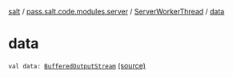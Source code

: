 [salt](../../index.md) / [pass.salt.code.modules.server](../index.md) / [ServerWorkerThread](index.md) / [data](./data.md)

# data

`val data: `[`BufferedOutputStream`](https://docs.oracle.com/javase/6/docs/api/java/io/BufferedOutputStream.html) [(source)](https://github.com/kurbaniec-tgm/salt/tree/master/code/modules/server/ServerWorkerThread.kt#L34)